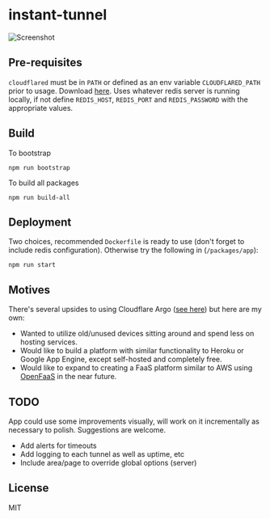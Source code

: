 # instant-tunnel
![Screenshot](https://user-images.githubusercontent.com/24352255/94501987-9cd74880-01f2-11eb-9922-ff64ee39d159.png)

## Pre-requisites
`cloudflared` must be in `PATH` or defined as an env variable `CLOUDFLARED_PATH` prior to usage. Download [here](https://developers.cloudflare.com/argo-tunnel/downloads).
Uses whatever redis server is running locally, if not define `REDIS_HOST`, `REDIS_PORT` and `REDIS_PASSWORD` with the appropriate values.

## Build
To bootstrap

    npm run bootstrap

To build all packages

    npm run build-all

## Deployment
Two choices, recommended `Dockerfile` is ready to use (don't forget to include redis configuration). Otherwise try the following in (`/packages/app`):

    npm run start

## Motives
There's several upsides to using Cloudflare Argo ([see here](https://www.cloudflare.com/products/argo-smart-routing/)) but here are my own:
- Wanted to utilize old/unused devices sitting around and spend less on hosting services.
- Would like to build a platform with similar functionality to Heroku or Google App Engine, except self-hosted and completely free.
- Would like to expand to creating a FaaS platform similar to AWS using [OpenFaaS](https://github.com/openfaas/faas) in the near future.

## TODO
App could use some improvements visually, will work on it incrementally as necessary to polish. Suggestions are welcome. 
- Add alerts for timeouts
- Add logging to each tunnel as well as uptime, etc
- Include area/page to override global options (server)

## License
MIT